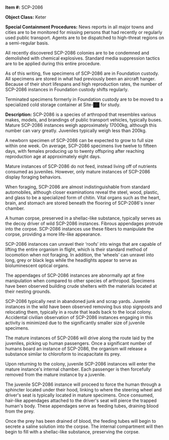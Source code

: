 **Item #:** SCP-2086

**Object Class:** Keter

**Special Containment Procedures:** News reports in all major towns and cities are to be monitored for missing persons that had recently or regularly used public transport. Agents are to be dispatched to high-threat regions on a semi-regular basis.

All recently discovered SCP-2086 colonies are to be condemned and demolished with chemical explosives. Standard media suppression tactics are to be applied during this entire procedure.

As of this writing, five specimens of SCP-2086 are in Foundation custody. All specimens are stored in what had previously been an aircraft hanger. Because of their short lifespans and high reproduction rates, the number of SCP-2086 instances in Foundation custody shifts regularly.

Terminated specimens formerly in Foundation custody are to be moved to a specialized cold storage container at Site-██ for study.

**Description:** SCP-2086 is a species of arthropod that resembles various makes, models, and brandings of public transport vehicles, typically buses. Mature SCP-2086 instances weigh approximately 17000kg, although this number can vary greatly. Juveniles typically weigh less than 200kg.

A newborn specimen of SCP-2086 can be expected to grow to full size within one week. On average, SCP-2086 specimens live twelve to fifteen days, with females producing up to twenty offspring after reaching reproduction age at approximately eight days.

Mature instances of SCP-2086 do not feed, instead living off of nutrients consumed as juveniles. However, only mature instances of SCP-2086 display foraging behaviors.

When foraging, SCP-2086 are almost indistinguishable from standard automobiles, although closer examinations reveal the steel, wood, plastic, and glass to be a specialized form of chitin. Vital organs such as the heart, brain, and stomach are stored beneath the flooring of SCP-2086's inner chamber.

A human corpse, preserved in a shellac-like substance, typically serves as the decoy driver of wild SCP-2086 instances. Fibrous appendages protrude into the corpse. SCP-2086 instances use these fibers to manipulate the corpse, providing a more life-like appearance.

SCP-2086 instances can unravel their ‘roofs’ into wings that are capable of lifting the entire organism in flight, which is their standard method of locomotion when not foraging. In addition, the ‘wheels’ can unravel into long, grey or black legs while the headlights appear to serve as bioluminescent optical organs.

The appendages of SCP-2086 instances are abnormally apt at fine manipulation when compared to other species of arthropod. Specimens have been observed building crude shelters with the materials located at their nesting grounds.

SCP-2086 typically nest in abandoned junk and scrap yards. Juvenile instances in the wild have been observed removing bus stop signposts and relocating them, typically in a route that leads back to the local colony. Accidental civilian observation of SCP-2086 instances engaging in this activity is minimized due to the significantly smaller size of juvenile specimens.

The mature instances of SCP-2086 will drive along the route laid by the juveniles, picking up human passengers. Once a significant number of humans board an instance of SCP-2086, the organism will release a substance similar to chloroform to incapacitate its prey.

Upon returning to the colony, juvenile SCP-2086 instances will enter the mature instance's internal chamber. Each passenger is then forcefully removed from the mature instance by a juvenile.

The juvenile SCP-2086 instance will proceed to force the human through a sphincter located under their hood, linking to where the steering wheel and driver's seat is typically located in mature specimens. Once consumed, hair-like appendages attached to the driver's seat will pierce the trapped human's body. These appendages serve as feeding tubes, draining blood from the prey.

Once the prey has been drained of blood, the feeding tubes will begin to secrete a saline solution into the corpse. The internal compartment will then begin to fill with a shellac-like substance, preserving the corpse.